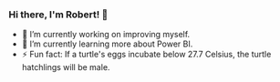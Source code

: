 ### Hi there, I'm Robert! 👋

- 🔭 I’m currently working on improving myself.
- 🌱 I’m currently learning more about Power BI.
- ⚡ Fun fact: If a turtle's eggs incubate below 27.7 Celsius, the turtle hatchlings will be male. 
